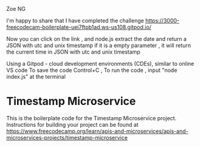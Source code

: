 Zoe NG 


I'm happy to share that I have completed the challenge 
https://3000-freecodecam-boilerplate-uei7ftpb1ad.ws-us108.gitpod.io/

Now you can click on the link , and node.js extract the date and return a JSON with utc and unix timestamp
if it is a empty parameter , it will return the current time in JSON with utc and unix timestamp

Using a Gitpod - cloud development environments (CDEs), similar to online VS code
To save the code Control+C , To run the code , input "node index.js" at the terminal 

# Timestamp Microservice

This is the boilerplate code for the Timestamp Microservice project. Instructions for building your project can be found at https://www.freecodecamp.org/learn/apis-and-microservices/apis-and-microservices-projects/timestamp-microservice
